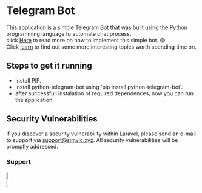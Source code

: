 # Telegram Bot

This application is a simple Telegram Bot that was built using the Python programming language to automate chat process. <br>
click [Here](https://simvic.xyz/2022/09/03/building-a-telegram-bot-using-python/) to read more on how to implement this simple bot. 😄 <br>
Click [learn](https://simvic.xyz/learn/) to find out some more interesting topics worth spending time on.


## Steps to get it running 

- Install PIP.
- Install python-telegram-bot using 'pip install python-telegram-bot'.
- after successfull instalation of required dependences, now you can run the application.


## Security Vulnerabilities

If you discover a security vulnerability within Laravel, please send an e-mail to support via [support@simvic.xyz](mailto:support@simvic.xyz). All security vulnerabilities will be promptly addressed.


### Support 

[<img src="https://www.buymeacoffee.com/assets/img/guidelines/download-assets-sm-1.svg" style="width:10%;">](https://www.buymeacoffee.com/eugeneibisz)
